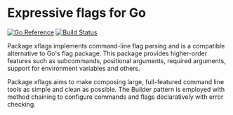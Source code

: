# Expressive flags for Go

[![Go Reference](https://pkg.go.dev/badge/github.com/cavaliergopher/xflags.svg)](https://pkg.go.dev/github.com/cavaliergopher/xflags) [![Build Status](https://app.travis-ci.com/cavaliergopher/xflags.svg?branch=main)](https://app.travis-ci.com/cavaliergopher/xflags)

Package xflags implements command-line flag parsing and is a compatible
alternative to Go's flag package. This package provides higher-order features
such as subcommands, positional arguments, required arguments, support for
environment variables and others.

Package xflags aims to make composing large, full-featured command line tools as
simple and clean as possible. The Builder pattern is employed with method
chaining to configure commands and flags declaratively with error checking.
